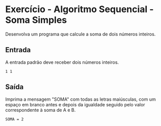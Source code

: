 # Exercício - Algoritmo Sequencial - Soma Simples

Desenvolva um programa que calcule a soma de dois números inteiros.

## Entrada

A entrada padrão deve receber dois números inteiros.

```
1 1
```

## Saída

Imprima a mensagem "SOMA" com todas as letras maiúsculas, com um espaço em branco antes e depois da igualdade seguido pelo valor correspondente à soma de A e B. 

```
SOMA = 2
```